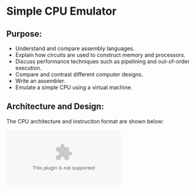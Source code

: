 # Simple CPU Emulator

## Purpose:
 - Understand and compare assembly languages.
 - Explain how circuits are used to construct memory and processors.
 - Discuss performance techniques such as pipelining and out-of-order execution.
 - Compare and contrast different computer designs.
 - Write an assembler.
 - Emulate a simple CPU using a virtual machine.

## Architecture and Design:
The CPU architecture and instruciton format are shown below:

![Application Architecture](https://github.com/JoshSauce1/CPU-Emulator/blob/master/SIA32.docx)
